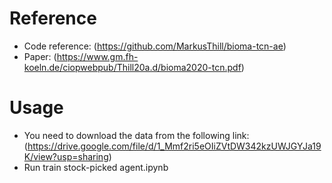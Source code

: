 # Reference

- Code reference: (https://github.com/MarkusThill/bioma-tcn-ae)
- Paper: (https://www.gm.fh-koeln.de/ciopwebpub/Thill20a.d/bioma2020-tcn.pdf)



# Usage

- You need to download the data from the following link: (https://drive.google.com/file/d/1_Mmf2ri5eOIiZVtDW342kzUWJGYJa19K/view?usp=sharing)
- Run train stock-picked agent.ipynb